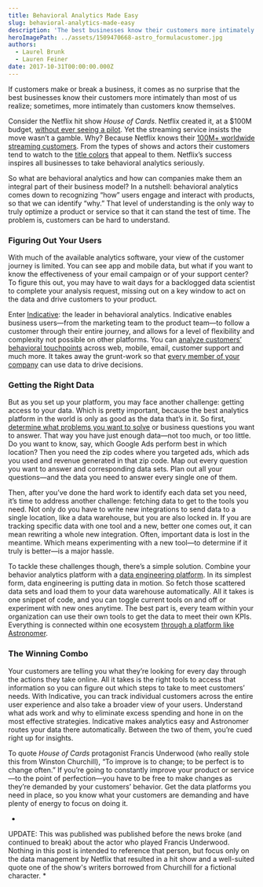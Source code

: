 ```yaml
---
title: Behavioral Analytics Made Easy
slug: behavioral-analytics-made-easy
description: 'The best businesses know their customers more intimately than most of us realize; sometimes, more intimately than customers know themselves.'
heroImagePath: ../assets/1509470668-astro_formulacustomer.jpg
authors:
  - Laurel Brunk
  - Lauren Feiner
date: 2017-10-31T00:00:00.000Z
---
```

<!-- markdownlint-disable-file -->
If customers make or break a business, it comes as no surprise that the best businesses know their customers more intimately than most of us realize; sometimes, more intimately than customers know themselves. 

Consider the Netflix hit show *House of Cards*. Netflix created it, at a $100M budget, [without ever seeing a pilot](http://www.quicktapsurvey.com/blog/house-of-cards-one-big-successful-marketing-experiment/). Yet the streaming service insists the move wasn’t a gamble. Why? Because Netflix knows their [100M+ worldwide streaming customers](http://blog.kissmetrics.com/how-netflix-uses-analytics/). From the types of shows and actors their customers tend to watch to the [title colors](http://www.wired.com/insights/2014/03/big-data-lessons-netflix/) that appeal to them. Netflix’s success inspires all businesses to take behavioral analytics seriously.

So what are behavioral analytics and how can companies make them an integral part of their business model? In a nutshell: behavioral analytics comes down to recognizing “how” users engage and interact with products, so that we can identify “why.” That level of understanding is the only way to truly optimize a product or service so that it can stand the test of time. The problem is, customers can be hard to understand. 

### Figuring Out Your Users
With much of the available analytics software, your view of the customer journey is limited. You can see app and mobile data, but what if you want to know the effectiveness of your email campaign or of your support center? To figure this out, you may have to wait days for a backlogged data scientist to complete your analysis request, missing out on a key window to act on the data and drive customers to your product.

Enter [Indicative](http://www.indicative.com/): the leader in behavioral analytics. Indicative enables business users—from the marketing team to the product team—to follow a customer through their entire journey, and allows for a level of flexibility and complexity not possible on other platforms. You can [analyze customers’ behavioral touchpoints](http://www.indicative.com/use-cases/) across web, mobile, email, customer support and much more. It takes away the grunt-work so that [every member of your company](http://www.indicative.com/portfolio-item/case-studies/) can use data to drive decisions. 

### Getting the Right Data
But as you set up your platform, you may face another challenge: getting access to your data. Which is pretty important, because the best analytics platform in the world is only as good as the data that’s in it. So first, [determine what problems you want to solve](http://www.astronomer.io/blog/5-ways-to-make-sure-your-analytics-spark-growth/) or business questions you want to answer. That way you have just enough data—not too much, or too little. Do you want to know, say, which Google Ads perform best in which location? Then you need the zip codes where you targeted ads, which ads you used and revenue generated in that zip code. Map out every question you want to answer and corresponding data sets. Plan out all your questions—and the data you need to answer every single one of them.

Then, after you’ve done the hard work to identify each data set you need, it’s time to address another challenge: fetching data to get to the tools you need. Not only do you have to write new integrations to send data to a single location, like a data warehouse, but you are also locked in. If you are tracking specific data with one tool and a new, better one comes out, it can mean rewriting a whole new integration. Often, important data is lost in the meantime. Which means experimenting with a new tool—to determine if it truly is better—is a major hassle. 

To tackle these challenges though, there’s a simple solution. Combine your behavior analytics platform with a [data engineering platform](http://www.astronomer.io/clickstream/). In its simplest form, data engineering is putting data in motion. So fetch those scattered data sets and load them to your data warehouse automatically. All it takes is one snippet of code, and you can toggle current tools on and off or experiment with new ones anytime. The best part is, every team within your organization can use their own tools to get the data to meet their own KPIs. Everything is connected within one ecosystem [through a platform like Astronomer](http://www.astronomer.io/blog/from-behavioral-analytics-to-data-science-with-astr/). 

### The Winning Combo
Your customers are telling you what they’re looking for every day through the actions they take online. All it takes is the right tools to access that information so you can figure out which steps to take to meet customers’ needs. With Indicative, you can track individual customers across the entire user experience and also take a broader view of your users. Understand what ads work and why to eliminate excess spending and hone in on the most effective strategies. Indicative makes analytics easy and Astronomer routes your data there automatically. Between the two of them, you’re cued right up for insights. 

To quote *House of Cards* protagonist Francis Underwood (who really stole this from Winston Churchill), “To improve is to change; to be perfect is to change often.” If you’re going to constantly improve your product or service—to the point of perfection—you have to be free to make changes as they’re demanded by your customers’ behavior. Get the data platforms you need in place, so you know what your customers are demanding and have plenty of energy to focus on doing it.  

*
UPDATE: This was published was published before the news broke (and continued to break) about the actor who played Francis Underwood. Nothing in this post is intended to reference that person, but focus only on the data management by Netflix that resulted in a hit show and a well-suited quote one of the show's writers borrowed from Churchill for a fictional character. *

